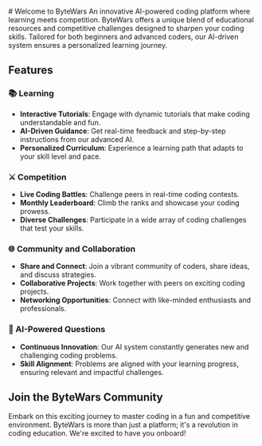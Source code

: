 
<p align="center">
  <img src="https://cdn.discordapp.com/attachments/824763081774071831/1199326764531449856/standard_3.gif" alt=""/>
</p>
# Welcome to ByteWars
An innovative AI-powered coding platform where learning meets competition. ByteWars offers a unique blend of educational resources and competitive challenges designed to sharpen your coding skills. Tailored for both beginners and advanced coders, our AI-driven system ensures a personalized learning journey.

## Features

### 📚 Learning
- **Interactive Tutorials**: Engage with dynamic tutorials that make coding understandable and fun.
- **AI-Driven Guidance**: Get real-time feedback and step-by-step instructions from our advanced AI.
- **Personalized Curriculum**: Experience a learning path that adapts to your skill level and pace.

### ⚔️ Competition
- **Live Coding Battles**: Challenge peers in real-time coding contests.
- **Monthly Leaderboard**: Climb the ranks and showcase your coding prowess.
- **Diverse Challenges**: Participate in a wide array of coding challenges that test your skills.

### 🌐 Community and Collaboration
- **Share and Connect**: Join a vibrant community of coders, share ideas, and discuss strategies.
- **Collaborative Projects**: Work together with peers on exciting coding projects.
- **Networking Opportunities**: Connect with like-minded enthusiasts and professionals.

### 🤖 AI-Powered Questions
- **Continuous Innovation**: Our AI system constantly generates new and challenging coding problems.
- **Skill Alignment**: Problems are aligned with your learning progress, ensuring relevant and impactful challenges.

## Join the ByteWars Community
Embark on this exciting journey to master coding in a fun and competitive environment. ByteWars is more than just a platform; it's a revolution in coding education. We're excited to have you onboard!
